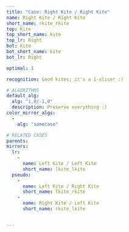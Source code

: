 ```yaml
---
title: "Case: Right Kite / Right Kite"
name: Right Kite / Right Kite
short_name: rkite_rkite
top: Kite
top_short_name: kite
top_lr: Right
bot: Kite
bot_short_name: kite
bot_lr: Right

optimal: 1

recognition: Good kites; it's a 1-slicer :)

# ALGORITHMS
default_alg:
  alg: "1,0/-1,0"
  description: Preserve everything :)
color_mirror_algs:
  -
    alg: "samecase"

# RELATED CASES
parents:
mirrors:
  lr:
    -
      name: Left Kite / Left Kite
      short_name: lkite_lkite
  pseudo:
    -
      name: Left Kite / Right Kite
      short_name: lkite_rkite
    -
      name: Right Kite / Left Kite
      short_name: rkite_lkite


---
```


